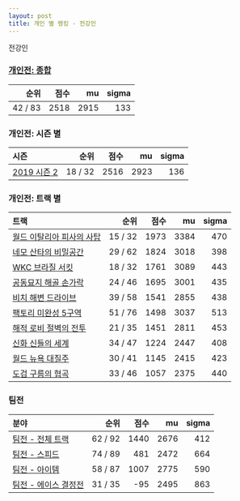 ```yaml
---
layout: post
title: 개인 별 랭킹 - 전강인
---
```


전강인

### [개인전: 종합](../singles-full)

| 순위 | 점수 | mu | sigma |
|---:|---:|---:|---:|
| 42 / 83 | 2518 | 2915 | 133 |

### 개인전: 시즌 별

| 시즌 | 순위 | 점수 | mu | sigma |
|:---|---:|---:|---:|---:|
| [2019 시즌 2](../singles-s2019_2) | 18 / 32 | 2516 | 2923 | 136 |

### 개인전: 트랙 별

| 트랙 | 순위 | 점수 | mu | sigma |
|:---|---:|---:|---:|---:|
| [월드 이탈리아 피사의 사탑](../pizza) | 15 / 32 | 1973 | 3384 | 470 |
| [네모 산타의 비밀공간](../santa) | 29 / 62 | 1824 | 3018 | 398 |
| [WKC 브라질 서킷](../brazil) | 18 / 32 | 1761 | 3089 | 443 |
| [공동묘지 해골 손가락](../haeson) | 24 / 46 | 1695 | 3001 | 435 |
| [비치 해변 드라이브](../haebyun) | 39 / 58 | 1541 | 2855 | 438 |
| [팩토리 미완성 5구역](../district5) | 51 / 76 | 1498 | 3037 | 513 |
| [해적 로비 절벽의 전투](../lobby) | 21 / 35 | 1451 | 2811 | 453 |
| [신화 신들의 세계](../shinsegye) | 34 / 47 | 1224 | 2447 | 408 |
| [월드 뉴욕 대질주](../newyork) | 30 / 41 | 1145 | 2415 | 423 |
| [도검 구름의 협곡](../hyupgog) | 33 / 46 | 1057 | 2375 | 440 |

### 팀전

| 분야 | 순위 | 점수 | mu | sigma |
|:---|---:|---:|---:|---:|
| [팀전 - 전체 트랙](../team-full) | 62 / 92 | 1440 | 2676 | 412 |
| [팀전 - 스피드](../team-speed) | 74 / 89 | 481 | 2472 | 664 |
| [팀전 - 아이템](../team-item) | 58 / 87 | 1007 | 2775 | 590 |
| [팀전 - 에이스 결정전](../team-ace) | 31 / 35 | -95 | 2495 | 863 |
